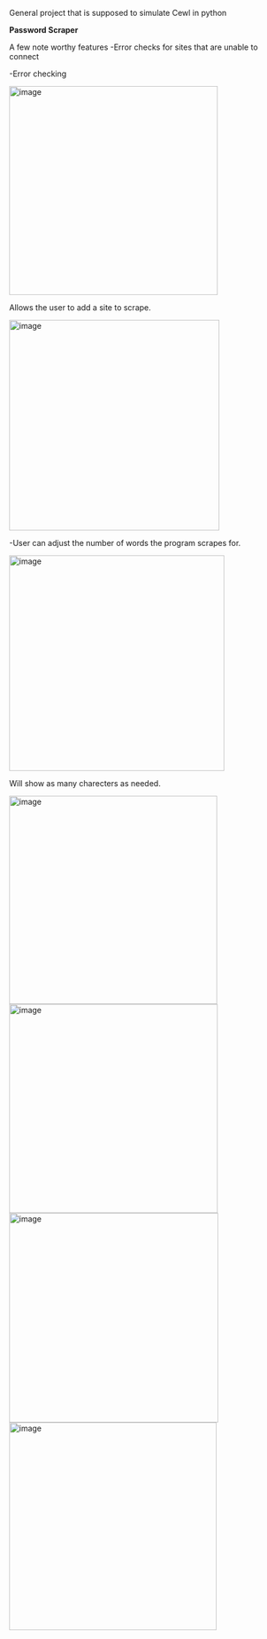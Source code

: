 General project that is supposed to simulate Cewl in python

**Password Scraper**

A few note worthy features
-Error checks for sites that are unable to connect

-Error checking 


<img width="377" alt="image" src="https://github.com/user-attachments/assets/ed043d01-6a79-4da7-922e-4e396ad246ac">


Allows the user to add a site to scrape.

<img width="380" alt="image" src="https://github.com/user-attachments/assets/597f549f-a11d-4caf-90c3-422f462996e6">


-User can adjust the number of words the program scrapes for.

<img width="389" alt="image" src="https://github.com/user-attachments/assets/ba87aef5-837d-4ce8-89f5-1427456d862f">



Will show as many charecters as needed. 

<img width="376" alt="image" src="https://github.com/user-attachments/assets/d54ddbce-95e2-4e72-be01-6c2887733785">



<img width="377" alt="image" src="https://github.com/user-attachments/assets/050113c8-0555-4c97-a0d4-ea76d8ca5305">



<img width="378" alt="image" src="https://github.com/user-attachments/assets/eeea2817-2b29-4279-9809-07304789bd95">


<img width="375" alt="image" src="https://github.com/user-attachments/assets/5dbc89bd-d17b-4c3b-adad-d15aa1de62e3">




